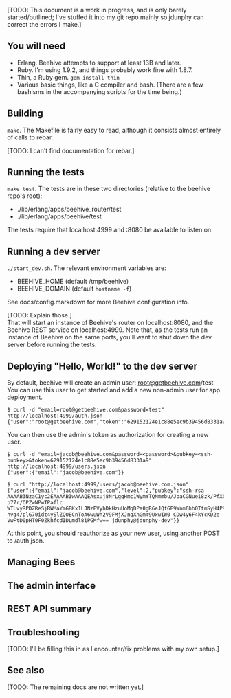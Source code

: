 [TODO:  This document is a work in progress, and is only barely
started/outlined; I've stuffed it into my git repo mainly so jdunphy can
correct the errors I make.]

## You will need

* Erlang.  Beehive attempts to support at least 13B and later.
* Ruby.  I'm using 1.9.2, and things probably work fine with 1.8.7.
* Thin, a Ruby gem.  `gem install thin`
* Various basic things, like a C compiler and bash.  (There are a few
bashisms in the accompanying scripts for the time being.)

## Building

`make`.  The Makefile is fairly easy to read, although it consists
almost entirely of calls to rebar.

[TODO:  I can't find documentation for rebar.]

## Running the tests

`make test`.  The tests are in these two directories (relative to the
beehive repo's root):

* ./lib/erlang/apps/beehive_router/test
* ./lib/erlang/apps/beehive/test

The tests require that localhost:4999 and :8080 be available to listen on.

## Running a dev server

`./start_dev.sh`.  The relevant environment variables are:

 * BEEHIVE_HOME (default /tmp/beehive)
 * BEEHIVE_DOMAIN (default `hostname -f`)

See docs/config.markdown for more Beehive configuration info.

[TODO: Explain those.]  
That will start an instance of Beehive's
router on localhost:8080, and the Beehive REST service on
localhost:4999.  Note that, as the tests run an instance of Beehive on
the same ports, you'll want to shut down the dev server before running
the tests.

## Deploying "Hello, World!" to the dev server

By default, beehive will create an admin user:
root@getbeehive.com/test You can use this user to get started and add
a new non-admin user for app deployment.

    $ curl -d "email=root@getbeehive.com&password=test" http://localhost:4999/auth.json
    {"user":"root@getbeehive.com","token":"629152124e1c88e5ec9b39456d8331a9"}

You can then use the admin's token as authorization for creating a new user.

    $ curl -d "email=jacob@beehive.com&password=<password>&pubkey=<ssh-pubkey>&token=629152124e1c88e5ec9b39456d8331a9" http://localhost:4999/users.json
    {"user":{"email":"jacob@beehive.com"}}

    $ curl "http://localhost:4999/users/jacob@beehive.com.json"
    {"user":{"email":"jacob@beehive.com","level":2,"pubkey":"ssh-rsa AAAAB3NzaC1yc2EAAAABIwAAAQEAsxuj8NrLgqHmc1WymYTQNmmbu/JoaCGNuei8zk/PfXbM p77r/OPZwNPwTPaflc WTLvyRPDZReSjBWMaYmGBKx1LJNzEVyhDkHzuUoMqDPa0gR6eJQfGE9Wnm6hh0TtmSyH4P9U475MD6d0KNGOHYYZlFk/hZLftkshI1al9o9bt1nAwP87QjLS5mhiwzv78uy3Qyi1mxn58dMOmME2aowVLa791ma3hfzoNSSKElSEGPzs hvg4/plG70idt4ySlZQOECnToA6wuWh2V9FMjXJnqXhGm49UxwIW0 CDw4y6F4kYcKD2e VwFtD0pHT0F0ZkhfcdIDLmdl8iPGMfw== jdunphy@jdunphy-dev"}}

At this point, you should reauthorize as your new user, using another
POST to /auth.json.




## Managing Bees

## The admin interface

## REST API summary

## Troubleshooting
[TODO:  I'll be filling this in as I encounter/fix problems with my own
setup.]

## See also
[TODO:  The remaining docs are not written yet.]
